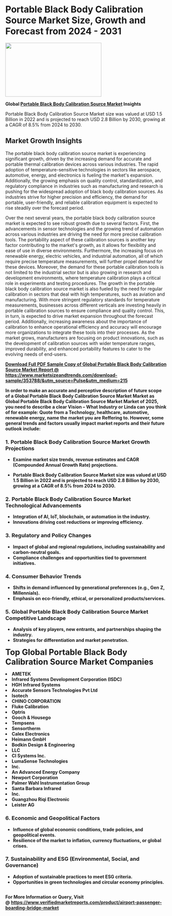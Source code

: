 <H1>Portable Black Body Calibration Source Market Size, Growth and Forecast from 2024 - 2031</H1><img class="aligncenter size-medium wp-image-584254" src="https://thirdeyenews.in/wp-content/uploads/2024/09/Global-Market-Research-300x168.jpeg" alt="" width="300" height="168" /><p><strong>Global&nbsp;<a href="https://www.marketsizeandtrends.com/download-sample/353788/&amp;utm_source=Pulse&amp;utm_medium=215">Portable Black Body Calibration Source Market</a> Insights</strong></p><p>Portable Black Body Calibration Source Market size was valued at USD 1.5 Billion in 2022 and is projected to reach USD 2.8 Billion by 2030, growing at a CAGR of 8.5% from 2024 to 2030.</p><p><h2>Market Growth Insights</h2> <p>The portable black body calibration source market is experiencing significant growth, driven by the increasing demand for accurate and portable thermal calibration devices across various industries. The rapid adoption of temperature-sensitive technologies in sectors like aerospace, automotive, energy, and electronics is fueling the market's expansion. Additionally, the growing emphasis on quality control, standardization, and regulatory compliance in industries such as manufacturing and research is pushing for the widespread adoption of black body calibration sources. As industries strive for higher precision and efficiency, the demand for portable, user-friendly, and reliable calibration equipment is expected to rise steadily over the forecast period.</p> <p><strong><a href="#"></a></strong></p> <p>Over the next several years, the portable black body calibration source market is expected to see robust growth due to several factors. First, the advancements in sensor technologies and the growing trend of automation across various industries are driving the need for more precise calibration tools. The portability aspect of these calibration sources is another key factor contributing to the market's growth, as it allows for flexibility and ease of use in diverse environments. Furthermore, the increasing focus on renewable energy, electric vehicles, and industrial automation, all of which require precise temperature measurements, will further propel demand for these devices. Moreover, the demand for these portable calibration tools is not limited to the industrial sector but is also growing in research and development environments, where temperature calibration plays a critical role in experiments and testing procedures. The growth in the portable black body calibration source market is also fueled by the need for regular calibration in sectors that deal with high temperatures, such as aviation and manufacturing. With more stringent regulatory standards for temperature measurements, businesses across different verticals are investing heavily in portable calibration sources to ensure compliance and quality control. This, in turn, is expected to drive market expansion throughout the forecast period. Additionally, increasing awareness about the importance of calibration to enhance operational efficiency and accuracy will encourage more organizations to integrate these tools into their processes. As the market grows, manufacturers are focusing on product innovations, such as the development of calibration sources with wider temperature ranges, improved durability, and enhanced portability features to cater to the evolving needs of end-users.</p> <p><strong><a href="#"></p><p><span class=""><strong>Download Full PDF Sample Copy of Global Portable Black Body Calibration Source Market Report</strong> @ <a href="https://www.marketsizeandtrends.com/download-sample/353788/&amp;utm_source=Pulse&amp;utm_medium=215" target="_blank">https://www.marketsizeandtrends.com/download-sample/353788/&amp;utm_source=Pulse&amp;utm_medium=215</a></span></p><p>In order to make an accurate and perceptive description of future scope of a Global&nbsp;Portable Black Body Calibration Source Market Market as Global&nbsp;Portable Black Body Calibration Source Market Market of 2025, you need to describe a clear Vision &ndash; What Industry or Linda can you think of for example: Quote from a Technology, healthcare, automotive, renewable energy, name the market you are Reffering to. However, some general trends and factors usually impact market reports and their future outlook include:</p><h3>1.&nbsp;<strong>Portable Black Body Calibration Source Market Growth Projections</strong></h3><ul><li>Examine market size trends, revenue estimates and CAGR (Compounded Annual Growth Rate) projections.</li><li><p>Portable Black Body Calibration Source Market size was valued at USD 1.5 Billion in 2022 and is projected to reach USD 2.8 Billion by 2030, growing at a CAGR of 8.5% from 2024 to 2030.</p></li></ul><h3>2.&nbsp;<strong>Portable Black Body Calibration Source Market Technological Advancements</strong></h3><ul><li>Integration of AI, IoT, blockchain, or automation in the industry.</li><li>Innovations driving cost reductions or improving efficiency.</li></ul><h3>3.&nbsp;<strong>Regulatory and Policy Changes</strong></h3><ul><li>Impact of global and regional regulations, including sustainability and carbon-neutral goals.</li><li>Compliance challenges and opportunities tied to government initiatives.</li></ul><h3>4.&nbsp;<strong>Consumer Behavior Trends</strong></h3><ul><li>Shifts in demand influenced by generational preferences (e.g., Gen Z, Millennials).</li><li>Emphasis on eco-friendly, ethical, or personalized products/services.</li></ul><h3>5.&nbsp;<strong>Global Portable Black Body Calibration Source Market Competitive Landscape</strong></h3><ul><li>Analysis of key players, new entrants, and partnerships shaping the industry.</li><li>Strategies for differentiation and market penetration.</li></ul><p data-pm-slice="1 1 []"><span style="color: inherit; font-family: inherit; font-size: 25px;">Top Global Portable Black Body Calibration Source Market Companies</span></p><div class="" data-test-id=""><p><li>AMETEK</li><li> Infrared Systems Development Corporation (ISDC)</li><li> HGH Infrared Systems</li><li> Accurate Sensors Technologies Pvt Ltd</li><li> Isotech</li><li> CHINO CORPORATION</li><li> Fluke Calibration</li><li> Optris</li><li> Gooch & Housego</li><li> Tempsens</li><li> Sensortherm</li><li> Calex Electronics</li><li> Heimann GmbH</li><li> Bodkin Design & Engineering</li><li> LLC</li><li> CI Systems Inc.</li><li> LumaSense Technologies</li><li> Inc.</li><li> An Advanced Energy Company</li><li> Newport Corporation</li><li> Palmer Wahl Instrumentation Group</li><li> Santa Barbara Infrared</li><li> Inc.</li><li> Guangzhou Riqi Electronic</li><li> Leister AG</li></p></div><h3>6.&nbsp;<strong>Economic and Geopolitical Factors</strong></h3><ul><li>Influence of global economic conditions, trade policies, and geopolitical events.</li><li>Resilience of the market to inflation, currency fluctuations, or global crises.</li></ul><h3>7.&nbsp;<strong>Sustainability and ESG (Environmental, Social, and Governance)</strong></h3><ul><li>Adoption of sustainable practices to meet ESG criteria.</li><li>Opportunities in green technologies and circular economy principles.</li></ul><h2><strong style="font-size: 14px;">For More Information or Query, Visit @&nbsp;</strong><a style="background-color: #ffffff; font-size: 14px;" href="https://www.marketsizeandtrends.com/report/portable-black-body-calibration-source-market/" target="_blank">https://www.verifiedmarketreports.com/product/airport-passenger-boarding-bridge-market</a></h2>

